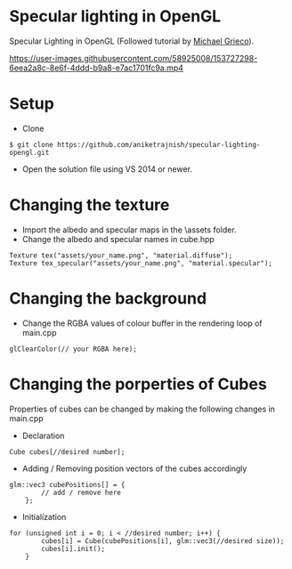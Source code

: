 # Specular lighting in OpenGL
 Specular Lighting in OpenGL (Followed tutorial by [Michael Grieco](https://michaelg29.github.io/)).  

https://user-images.githubusercontent.com/58925008/153727298-6eea2a8c-8e6f-4ddd-b9a8-e7ac1701fc9a.mp4

# Setup
* Clone
 ```
 $ git clone https://github.com/aniketrajnish/specular-lighting-opengl.git
 ```
* Open the solution file using VS 2014 or newer.

# Changing the texture
* Import the albedo and specular maps in the \assets folder.
* Change the albedo and specular names in cube.hpp
```
Texture tex("assets/your_name.png", "material.diffuse");
Texture tex_specular("assets/your_name.png", "material.specular");
```
# Changing the background
* Change the RGBA values of colour buffer in the rendering loop of main.cpp
```
glClearColor(// your RGBA here);
```
# Changing the porperties of Cubes
Properties of cubes can be changed by making the following changes in main.cpp
* Declaration
```
Cube cubes[//desired number];
```
* Adding / Removing position vectors of the cubes accordingly
```
glm::vec3 cubePositions[] = {
		// add / remove here	
	};
 ```
* Initialization
```
for (unsigned int i = 0; i < //desired number; i++) {
		cubes[i] = Cube(cubePositions[i], glm::vec3(//desired size));
		cubes[i].init();
	}
 ```
